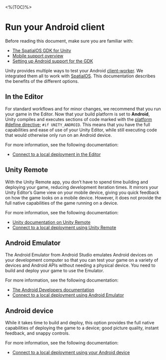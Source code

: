 <%(TOC)%>
# Run your Android client

Before reading this document, make sure you are familiar with:

  * [The SpatialOS GDK for Unity]({{urlRoot}}/reference/overview)
  * [Mobile support overview]({{urlRoot}}/reference/mobile/overview)
  * [Setting up Android support for the GDK]({{urlRoot}}/reference/mobile/android/setup)

Unity provides multiple ways to test your Android [client-worker]({{urlRoot}}/reference/glossary#client-worker). We integrated them all to work with [SpatialOS]({{urlRoot}}/reference/glossary#spatialos-runtime). This documentation describes the benefits of the different options.

## In the Editor
For standard workflows and for minor changes, we recommend that you run your game in the Editor. Now that your build platform is set to **Android**, Unity compiles and executes sections of code marked with the [platform #define directive](https://docs.unity3d.com/Manual/PlatformDependentCompilation.html); `#if UNITY_ANDROID`. This means that you have the full capabilities and ease of use of your Unity Editor, while still executing code that would otherwise only run on an Android device.

For more information, see the following documentation:

  * [Connect to a local deployment in the Editor]({{urlRoot}}/reference/mobile/android/local-deploy#in-editor)

## Unity Remote

With the Unity Remote app, you don’t have to spend time building and deploying your game, reducing development iteration times. It mirrors your Unity Editor’s Game view on your mobile device, giving you quick feedback on how the game looks on a mobile device. However, it does not provide the full native capabilities of the game running on a device.

For more information, see the following documentation:

  * [Unity documentation on Unity Remote](https://docs.unity3d.com/Manual/UnityRemote5.html)
  * [Connect to a local deployment using Unity Remote]({{urlRoot}}/reference/mobile/android/local-deploy#unity-remote)

## Android Emulator

The Android Emulator from Android Studio emulates Android devices on your development computer so that you can test your game on a variety of devices and Android APIs without needing a physical device. You need to build and deploy your game to use the Emulator.

For more information, see the following documentation:

  * [The Android Developers documentation](https://developer.android.com/studio/run/emulator)
  * [Connect to a local deployment using Android Emulator]({{urlRoot}}/reference/mobile/android/local-deploy#android-emulator)

## Android device

While it takes time to build and deploy, this option provides the full native capabilities of deploying the game to a device; good picture quality, instant feedback, and snappy controls.

For more information, see the following documentation:

  * [Connect to a local deployment using your Android device]({{urlRoot}}/reference/mobile/android/local-deploy#android-device)
